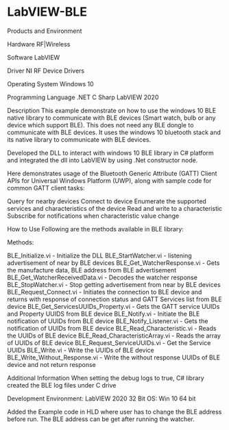 # LabVIEW-BLE

Products and Environment

Hardware
RF|Wireless

Software
LabVIEW

Driver
NI RF Device Drivers

Operating System
Windows 10

Programming Language
.NET
C Sharp
LabVIEW 2020

Description
This example demonstrate on how to use the windows 10 BLE native library to communicate with BLE devices (Smart watch, bulb or any device which support BLE). This does not need any BLE dongle to communicate with BLE devices. It uses the windows 10 bluetooth stack and its native library to communicate with BLE devices. 

Developed the DLL to interact with windows 10 BLE library in C# platform and integrated the dll into LabVIEW by using .Net constructor node.

Here demonstrates usage of the Bluetooth Generic Attribute (GATT) Client APIs for Universal Windows Platform (UWP), along with sample code for common GATT client tasks:

Query for nearby devices
Connect to device
Enumerate the supported services and characteristics of the device
Read and write to a characteristic
Subscribe for notifications when characteristic value change
 
How to Use
Following are the methods available in BLE library:

Methods:

BLE_Initialize.vi - Initialize the DLL
BLE_StartWatcher.vi - listening advertisement of near by BLE devices
BLE_Get_WatcherResponse.vi - Gets the manufacture data, BLE address from BLE advertisement
BLE_Get_WatcherReceivedData.vi - Decodes the watcher response
BLE_StopWatcher.vi - Stop getting advertisement from near by BLE devices
BLE_Request_Connect.vi - Initiates the connection to BLE device and returns with response of connection status and GATT Services list from BLE device
BLE_Get_ServicesUUIDs_Property.vi - Gets the GATT service UUIDs and Property UUIDS from BLE device
BLE_Notify.vi - Initiate the BLE notification of UUIDs from BLE device
BLE_Notify_Listener.vi - Gets the notification of UUIDs from BLE device
BLE_Read_Characteristic.vi - Reads the UUIDs of BLE device
BLE_Read_CharacteristicArray.vi - Reads the array of UUIDs of BLE device
BLE_Request_ServiceUUIDs.vi - Get the Service UUIDs
BLE_Write.vi - Write the UUIDs of BLE device
BLE_Write_Without_Response.vi - Write the without response UUIDs of BLE device and not return response

Additional Information
When setting the debug logs to true, C# library created the BLE log files under C drive

 

Development Environment:
LabVIEW 2020 32 Bit
OS: Win 10 64 bit

Added the Example code in HLD where user has to change the BLE address before run. The BLE address can be get after running the watcher.
